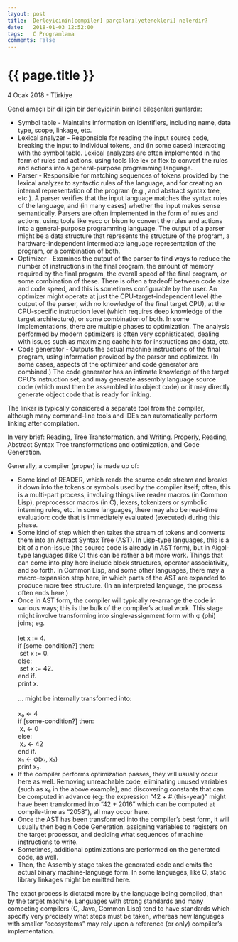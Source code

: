```yaml
---
layout: post
title:  Derleyicinin[compiler] parçaları[yetenekleri] nelerdir?
date:   2018-01-03 12:52:00
tags:   C Programlama
comments: False
---
```


{{ page.title }}
================

<p class="meta">4 Ocak 2018 - Türkiye</p>

<p class="ui_qtext_para">Genel amaçlı bir dil için bir derleyicinin birincil bileşenleri şunlardır:</p><ul><li>Symbol table - Maintains information on identifiers, including name, data type, scope, linkage, etc.</li><li>Lexical analyzer - Responsible for reading the input source code, breaking the input to individual tokens, and (in some cases) interacting with the symbol table. Lexical analyzers are often implemented in the form of rules and actions, using tools like lex or flex to convert the rules and actions into a general-purpose programming language.</li><li>Parser - Responsible for matching sequences of tokens provided by the lexical analyzer to syntactic rules of the language, and for creating an internal representation of the program (e.g., and abstract syntax tree, etc.). A parser verifies that the input language matches the syntax rules of the language, and (in many cases) whether the input makes sense semantically. Parsers are often implemented in the form of rules and actions, using tools like yacc or bison to convert the rules and actions into a general-purpose programming language. The output of a parser might be a data structure that represents the structure of the program, a hardware-independent intermediate language representation of the program, or a combination of both.</li><li>Optimizer - Examines the output of the parser to find ways to reduce the number of instructions in the final program, the amount of memory required by the final program, the overall speed of the final program, or some combination of these. There is often a tradeoff between code size and code speed, and this is sometimes configurable by the user. An optimizer might operate at just the CPU-target-independent level (the output of the parser, with no knowledge of the final target CPU), at the CPU-specific instruction level (which requires deep knowledge of the target architecture), or some combination of both. In some implementations, there are multiple phases to optimization. The analysis performed by modern optimizers is often very sophisticated, dealing with issues such as maximizing cache hits for instructions and data, etc.</li><li>Code generator - Outputs the actual machine instructions of the final program, using information provided by the parser and optimizer. (In some cases, aspects of the optimizer and code generator are combined.) The code generator has an intimate knowledge of the target CPU’s instruction set, and may generate assembly language source code (which must then be assembled into object code) or it may directly generate object code that is ready for linking.</li></ul><p class="ui_qtext_para">The linker is typically considered a separate tool from the compiler, although many command-line tools and IDEs can automatically perform linking after compilation.</p>


<p class="ui_qtext_para">In very brief: Reading, Tree Transformation, and Writing. Properly, Reading, Abstract Syntax Tree transformations and optimization, and Code Generation.</p><p class="ui_qtext_para">Generally, a compiler (proper) is made up of:</p><ul><li>Some kind of READER, which reads the source code stream and breaks it down into the tokens or symbols used by the compiler itself; often, this is a multi-part process, involving things like reader macros (in Common Lisp), preprocessor macros (in C), lexers, tokenizers or symbolic interning rules, etc. In some languages, there may also be read-time evaluation: code that is immediately evaluated (executed) during this phase.</li><li>Some kind of step which then takes the stream of tokens and converts them into an Astract Syntax Tree (AST). In Lisp-type languages, this is a bit of a non-issue (the source code is already in AST form), but in Algol-type languages (like C) this can be rather a bit more work. Things that can come into play here include block structures, operator associativity, and so forth. In Common Lisp, and some other languages, there may a macro-expansion step here, in which parts of the AST are expanded to produce more tree structure. (In an interpreted language, the process often ends here.)</li><li>Once in AST form, the compiler will typically re-arrange the code in various ways; this is the bulk of the compiler’s actual work. This stage might involve transforming into single-assignment form with φ (phi) joins; eg.<br /><br />let x := 4.<br />if [some-condition?] then:<br />&nbsp;set x := 0.<br />else:<br />&nbsp;set x := 42.<br />end if.<br />print x.<br /><br />… might be internally transformed into:<br /><br />x₀ ← 4<br />if [some-condition?] then:<br />&nbsp;x₁ ← 0<br />else:<br />&nbsp;x₂ ← 42<br />end if.<br />x₃ ← φ(x₁, x₂)<br />print x₃.</li><li>If the compiler performs optimization passes, they will usually occur here as well. Removing unreachable code, eliminating unused variables (such as x₀ in the above example), and discovering constants that can be computed in advance (eg: the expression “42 + #.(this-year)” might have been transformed into “42 + 2016” which can be computed at compile-time as “2058”), all may occur here.</li><li>Once the AST has been transformed into the compiler’s best form, it will usually then begin Code Generation, assigning variables to registers on the target processor, and deciding what sequences of machine instructions to write.</li><li>Sometimes, additional optimizations are performed on the generated code, as well.</li><li>Then, the Assembly stage takes the generated code and emits the actual binary machine-language form. In some languages, like C, static library linkages might be emitted here.</li></ul><p class="ui_qtext_para">The exact process is dictated more by the language being compiled, than by the target machine. Languages with strong standards and many competing compilers (C, Java, Common Lisp) tend to have standards which specify very precisely what steps must be taken, whereas new languages with smaller “ecosystems” may rely upon a reference (or only) compiler’s implementation.</p>
